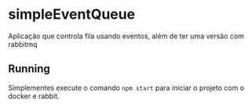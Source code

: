 # simpleEventQueue
Aplicação que controla fila usando eventos, além de ter uma versão com rabbitmq

## Running
Simplementes execute o comando `npm start` para iniciar o projeto com o docker e rabbit.
